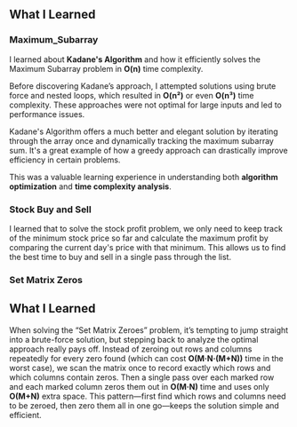 ## What I Learned

### Maximum_Subarray
I learned about **Kadane's Algorithm** and how it efficiently solves the Maximum Subarray problem in **O(n)** time complexity. 

Before discovering Kadane’s approach, I attempted solutions using brute force and nested loops, which resulted in **O(n²)** or even **O(n³)** time complexity. These approaches were not optimal for large inputs and led to performance issues.

Kadane's Algorithm offers a much better and elegant solution by iterating through the array once and dynamically tracking the maximum subarray sum. It's a great example of how a greedy approach can drastically improve efficiency in certain problems.

This was a valuable learning experience in understanding both **algorithm optimization** and **time complexity analysis**.


### Stock Buy and Sell

I learned that to solve the stock profit problem, we only need to keep track of the minimum stock price so far and calculate the maximum profit by comparing the current day's price with that minimum. This allows us to find the best time to buy and sell in a single pass through the list.

### Set Matrix Zeros

## What I Learned

When solving the “Set Matrix Zeroes” problem, it’s tempting to jump straight into a brute-force solution, but stepping back to analyze the optimal approach really pays off. Instead of zeroing out rows and columns repeatedly for every zero found (which can cost **O(M·N·(M+N))** time in the worst case), we scan the matrix once to record exactly which rows and which columns contain zeros. Then a single pass over each marked row and each marked column zeros them out in **O(M·N)** time and uses only **O(M+N)** extra space. This pattern—first find which rows and columns need to be zeroed, then zero them all in one go—keeps the solution simple and efficient.
